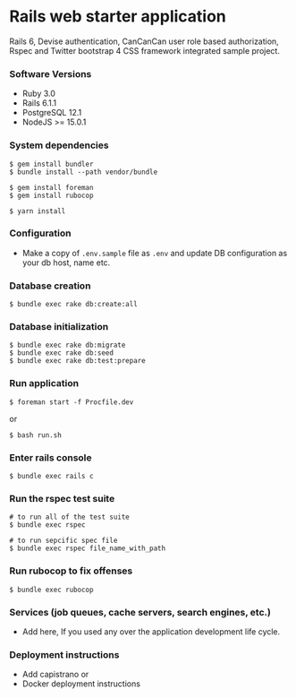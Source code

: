 # Rails web starter application
Rails 6, Devise authentication, CanCanCan user role based authorization, Rspec and Twitter bootstrap 4 CSS framework integrated sample project. 

### Software Versions
- Ruby 3.0
- Rails 6.1.1
- PostgreSQL 12.1
- NodeJS >= 15.0.1

### System dependencies
```
$ gem install bundler
$ bundle install --path vendor/bundle

$ gem install foreman
$ gem install rubocop

$ yarn install
```

### Configuration
- Make a copy of ```.env.sample``` file as ```.env``` and update DB configuration as your db host, name etc.

### Database creation
```
$ bundle exec rake db:create:all
```

### Database initialization
```
$ bundle exec rake db:migrate
$ bundle exec rake db:seed
$ bundle exec rake db:test:prepare
```

### Run application
```
$ foreman start -f Procfile.dev
```

or

```
$ bash run.sh
```

### Enter rails console
```
$ bundle exec rails c
```

### Run the rspec test suite
```
# to run all of the test suite
$ bundle exec rspec 

# to run sepcific spec file
$ bundle exec rspec file_name_with_path 
```

### Run rubocop to fix offenses
```
$ bundle exec rubocop
```

### Services (job queues, cache servers, search engines, etc.)
- Add here, If you used any over the application development life cycle.

### Deployment instructions
- Add capistrano or 
- Docker deployment instructions 

